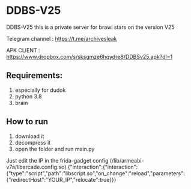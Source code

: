 # DDBS-V25
DDBS-V25 this is a private server for brawl stars on the version V25

Telegram channel : https://t.me/archivesleak

APK CLIENT : https://www.dropbox.com/s/sksgmze6hqydre8/DDBSv25.apk?dl=1

## Requirements: ##
1. especially for dudok
2. python 3.8
3. brain

## How to run ##
1. download it 
2. decompress it
3. open the folder and run main.py

Just edit the IP in the frida-gadget config (/lib/armeabi-v7a/libarcade.config.so) {"interaction":{"interaction":{"type":"script","path":"libscript.so","on_change":"reload","parameters":{"redirectHost":"YOUR_IP","relocate":true}}}





